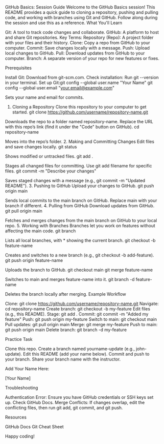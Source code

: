 GitHub Basics: Session Guide
Welcome to the GitHub Basics session! This README provides a quick guide to cloning a repository, pushing and pulling code, and working with branches using Git and GitHub. Follow along during the session and use this as a reference.
What You'll Learn

Git: A tool to track code changes and collaborate.
GitHub: A platform to host and share Git repositories.
Key Terms:
Repository (Repo): A project folder with your files and their history.
Clone: Copy a repo from GitHub to your computer.
Commit: Save changes locally with a message.
Push: Upload local changes to GitHub.
Pull: Download updates from GitHub to your computer.
Branch: A separate version of your repo for new features or fixes.



Prerequisites

Install Git: Download from git-scm.com.
Check installation: Run git --version in your terminal.
Set up Git:git config --global user.name "Your Name"
git config --global user.email "your.email@example.com"

Sets your name and email for commits.

1. Cloning a Repository
Clone this repository to your computer to get started.
git clone https://github.com/username/repository-name.git

Downloads the repo to a folder named repository-name. Replace the URL with this repo’s link (find it under the "Code" button on GitHub).
cd repository-name

Moves into the repo’s folder.
2. Making and Committing Changes
Edit files and save changes locally.
git status

Shows modified or untracked files.
git add .

Stages all changed files for committing. Use git add filename for specific files.
git commit -m "Describe your changes"

Saves staged changes with a message (e.g., git commit -m "Updated README").
3. Pushing to GitHub
Upload your changes to GitHub.
git push origin main

Sends local commits to the main branch on GitHub. Replace main with your branch if different.
4. Pulling from GitHub
Download updates from GitHub.
git pull origin main

Fetches and merges changes from the main branch on GitHub to your local repo.
5. Working with Branches
Branches let you work on features without affecting the main code.
git branch

Lists all local branches, with * showing the current branch.
git checkout -b feature-name

Creates and switches to a new branch (e.g., git checkout -b add-feature).
git push origin feature-name

Uploads the branch to GitHub.
git checkout main
git merge feature-name

Switches to main and merges feature-name into it.
git branch -d feature-name

Deletes the branch locally after merging.
Example Workflow

Clone: git clone https://github.com/username/repository-name.git
Navigate: cd repository-name
Create branch: git checkout -b my-feature
Edit files (e.g., this README).
Stage: git add .
Commit: git commit -m "Added my feature"
Push: git push origin my-feature
Switch to main: git checkout main
Pull updates: git pull origin main
Merge: git merge my-feature
Push to main: git push origin main
Delete branch: git branch -d my-feature

Practice Task

Clone this repo.
Create a branch named yourname-update (e.g., john-update).
Edit this README (add your name below).
Commit and push to your branch.
Share your branch name with the instructor.

Add Your Name Here:

[Your Name]

Troubleshooting

Authentication Error: Ensure you have GitHub credentials or SSH keys set up. Check GitHub Docs.
Merge Conflicts: If changes overlap, edit the conflicting files, then run git add, git commit, and git push.

Resources

GitHub Docs
Git Cheat Sheet

Happy coding!